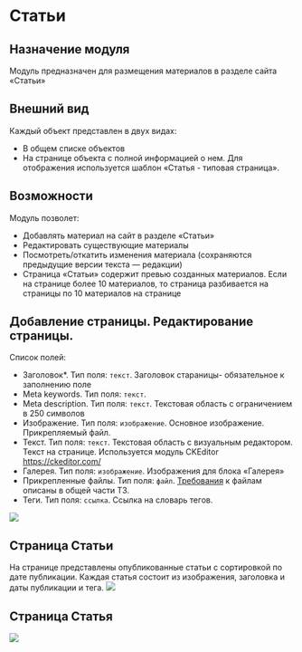 # Статьи
## Назначение модуля
Модуль предназначен для размещения материалов в разделе сайта «Статьи»
## Внешний вид
Каждый объект представлен в двух видах:
- В общем списке объектов
- На странице объекта с полной информацией о нем. Для отображения используется шаблон «Статья - типовая страница».
## Возможности
Модуль позволет:
- Добавлять материал на сайт в разделе «Статьи»
- Редактировать существующие материалы
- Посмотреть/откатить изменения материала (сохраняются предыдущие версии текста — редакции)
- Страница «Статьи» содержит превью созданных материалов. Если на странице более 10 материалов, то страница разбивается на страницы по 10 материалов на странице
## Добавление страницы. Редактирование страницы.
Список полей:
- Заголовок*. Тип поля: `текст`. Заголовок стараницы- обязательное к заполнению поле
- Meta keywords. Тип поля: `текст`.
- Meta description. Тип поля: `текст`. Текстовая область с ограничением в 250 символов
- Изображение. Тип поля: `изображение`. Основное изображение. Прикрепляемый файл.
- Текст. Тип поля: `текст`. Текстовая область с визуальным редактором. Текст на странице. Используется модуль CKEditor <https://ckeditor.com/>
- Галерея. Тип поля: `изображение`. Изображения для блока «Галерея»
- Прикрепленные файлы. Тип поля: `файл`. [Требования][identifier] к файлам описаны в общей части ТЗ.
- Теги. Тип поля: `ссылка`. Ссылка на словарь тегов.

[identifier]: https://github.com/synapse-studio/dogovor/blob/master/tz/openTZ.md#%D0%A2%D1%80%D0%B5%D0%B1%D0%BE%D0%B2%D0%B0%D0%BD%D0%B8%D1%8F-%D0%BA-%D1%85%D1%80%D0%B0%D0%BD%D0%B5%D0%BD%D0%B8%D1%8E-%D0%B4%D0%B0%D0%BD%D0%BD%D1%8B%D1%85

<img src="https://github.com/synapse-studio/helper/blob/master/tz/article/article.jpg?raw=true">

## Страница Статьи
На странице представлены опубликованные статьи с сортировкой по дате публикации.
Каждая статья состоит из изображения, заголовка и даты публикации и тега.
<img src="https://github.com/synapse-studio/helper/blob/master/tz/article/articlepage.jpg?raw=true">

## Страница Статья
<img src="https://github.com/synapse-studio/helper/blob/master/tz/article/articlepage.jpg?raw=true">


